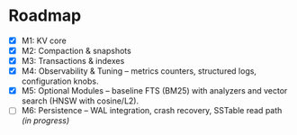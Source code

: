 
# Roadmap

- [x] M1: KV core
- [x] M2: Compaction & snapshots
- [x] M3: Transactions & indexes
- [x] M4: Observability & Tuning – metrics counters, structured logs, configuration knobs.
- [x] M5: Optional Modules – baseline FTS (BM25) with analyzers and vector search (HNSW with cosine/L2).
- [ ] M6: Persistence – WAL integration, crash recovery, SSTable read path *(in progress)*

